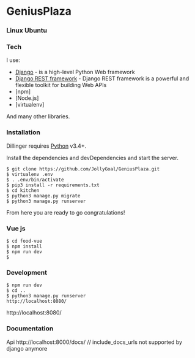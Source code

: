 # GeniusPlaza

### Linux Ubuntu

### Tech

I use:

* [Django] - is a high-level Python Web framework
* [Django REST framework] - Django REST framework is a powerful and flexible toolkit for building Web APIs
* [npm]
* [Node.js]
* [virtualenv]

And many other libraries.

### Installation

Dillinger requires [Python](https://www.python.org) v3.4+.

Install the dependencies and devDependencies and start the server.

```
$ git clone https://github.com/JollyGoal/GeniusPlaza.git
$ virtualenv .env
$ . .env/bin/activate
$ pip3 install -r requirements.txt
$ cd kitchen
$ python3 manage.py migrate
$ python3 manage.py runserver
```

From here you are ready to go congratulations!

### Vue js
```
$ cd food-vue
$ npm install
$ npm run dev
$ 
```
### Development
```
$ npm run dev
$ cd ..
$ python3 manage.py runserver
http://localhost:8080/
```
http://localhost:8080/

### Documentation
Api http://localhost:8000/docs/  // include_docs_urls not supported by django anymore


[Django]: <https://www.djangoproject.com/>
[Django REST framework]: <http://www.django-rest-framework.org/>
